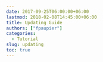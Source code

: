 ```yaml
---
date: 2017-09-25T06:00:00+06:00
lastmod: 2018-02-08T14:45:00+06:00
title: Updating Guide
authors: ["fpaupier"]
categories:
  - Tutorial
slug: updating
toc: true
---
```


